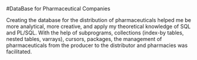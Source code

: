 #DataBase for Pharmaceutical Companies 

 Creating the database for the distribution of pharmaceuticals helped me be more analytical, more creative,
and apply my theoretical knowledge of SQL and PL/SQL.
 With the help of subprograms, collections (index-by tables, nested tables, varrays), cursors, packages, the
management of pharmaceuticals from the producer to the distributor and pharmacies was facilitated.
